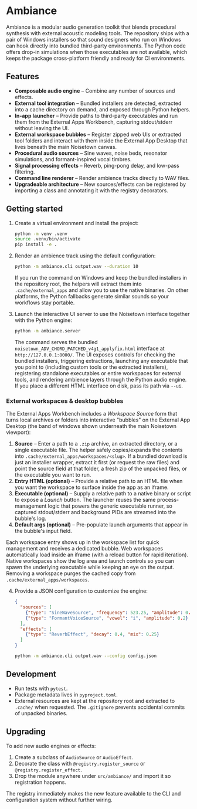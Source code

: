 # Ambiance

Ambiance is a modular audio generation toolkit that blends procedural synthesis with
external acoustic modeling tools. The repository ships with a pair of Windows
installers so that sound designers who run on Windows can hook directly into bundled
third-party environments. The Python code offers drop-in simulations when those
executables are not available, which keeps the package cross-platform friendly and
ready for CI environments.

## Features

- **Composable audio engine** – Combine any number of sources and effects.
- **External tool integration** – Bundled installers are detected, extracted into a
  cache directory on demand, and exposed through Python helpers.
- **In-app launcher** – Provide paths to third-party executables and run them from the
  External Apps Workbench, capturing stdout/stderr without leaving the UI.
- **External workspace bubbles** – Register zipped web UIs or extracted tool folders
  and interact with them inside the External App Desktop that lives beneath the main
  Noisetown canvas.
- **Procedural audio sources** – Sine waves, noise beds, resonator simulations, and
  formant-inspired vocal timbres.
- **Signal processing effects** – Reverb, ping-pong delay, and low-pass filtering.
- **Command line renderer** – Render ambience tracks directly to WAV files.
- **Upgradeable architecture** – New sources/effects can be registered by importing a
  class and annotating it with the registry decorators.

## Getting started

1. Create a virtual environment and install the project:

   ```bash
   python -m venv .venv
   source .venv/bin/activate
   pip install -e .
   ```

2. Render an ambience track using the default configuration:

   ```bash
   python -m ambiance.cli output.wav --duration 10
   ```

   If you run the command on Windows and keep the bundled installers in the repository
   root, the helpers will extract them into `.cache/external_apps` and allow you to use
   the native binaries. On other platforms, the Python fallbacks generate similar sounds
   so your workflows stay portable.

3. Launch the interactive UI server to use the Noisetown interface together with the
   Python engine:

   ```bash
   python -m ambiance.server
   ```

   The command serves the bundled `noisetown_ADV_CHORD_PATCHED_v4g1_applyfix.html`
   interface at `http://127.0.0.1:8000/`. The UI exposes controls for checking the
   bundled installers, triggering extractions, launching any
   executable that you point to (including custom tools or the extracted installers),
   registering standalone executables or entire workspaces for external tools, and
   rendering ambience layers through the Python audio engine. If you place a
   different HTML interface on disk, pass its path via `--ui`.

### External workspaces & desktop bubbles

The External Apps Workbench includes a *Workspace Source* form that turns local
archives or folders into interactive "bubbles" on the External App Desktop (the band
of windows shown underneath the main Noisetown viewport):

1. **Source** – Enter a path to a `.zip` archive, an extracted directory, or a single
   executable file. The helper safely copies/expands the contents into
   `.cache/external_apps/workspaces/<slug>`. If a bundled download is just an installer
   wrapper, extract it first (or request the raw files) and point the source field at
   that folder, a fresh zip of the unpacked files, or the executable you want to run.
2. **Entry HTML (optional)** – Provide a relative path to an HTML file when you want
   the workspace to surface inside the app as an iframe.
3. **Executable (optional)** – Supply a relative path to a native binary or script to
   expose a *Launch* button. The launcher reuses the same process-management logic that
   powers the generic executable runner, so captured stdout/stderr and background PIDs
   are streamed into the bubble's log.
4. **Default args (optional)** – Pre-populate launch arguments that appear in the
   bubble's input field.

Each workspace entry shows up in the workspace list for quick management and receives a
dedicated bubble. Web workspaces automatically load inside an iframe (with a reload
button for rapid iteration). Native workspaces show the log area and launch controls so
you can spawn the underlying executable while keeping an eye on the output. Removing a
workspace purges the cached copy from `.cache/external_apps/workspaces`.

4. Provide a JSON configuration to customize the engine:

   ```json
   {
     "sources": [
       {"type": "SineWaveSource", "frequency": 523.25, "amplitude": 0.15},
       {"type": "FormantVoiceSource", "vowel": "i", "amplitude": 0.2}
     ],
     "effects": [
       {"type": "ReverbEffect", "decay": 0.4, "mix": 0.25}
     ]
   }
   ```

   ```bash
   python -m ambiance.cli output.wav --config config.json
   ```

## Development

- Run tests with `pytest`.
- Package metadata lives in `pyproject.toml`.
- External resources are kept at the repository root and extracted to `.cache/` when
  requested. The `.gitignore` prevents accidental commits of unpacked binaries.

## Upgrading

To add new audio engines or effects:

1. Create a subclass of `AudioSource` or `AudioEffect`.
2. Decorate the class with `@registry.register_source` or `@registry.register_effect`.
3. Drop the module anywhere under `src/ambiance/` and import it so registration happens.

The registry immediately makes the new feature available to the CLI and configuration
system without further wiring.
